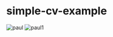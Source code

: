 # simple-cv-example

![paul](https://user-images.githubusercontent.com/54085516/82164588-a8fce200-98b1-11ea-8ad8-4c65133ba335.png)
![paul1](https://user-images.githubusercontent.com/54085516/82164596-ac906900-98b1-11ea-84e7-3e31cd2e1fc6.png)
